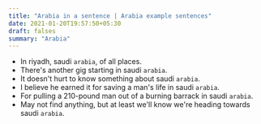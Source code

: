 ```yaml
---
title: "Arabia in a sentence | Arabia example sentences"
date: 2021-01-20T19:57:50+05:30
draft: falses
summary: "Arabia"
---
```

- In riyadh, saudi `arabia`, of all places.
- There's another gig starting in saudi `arabia`.
- It doesn't hurt to know something about saudi `arabia`.
- I believe he earned it for saving a man's life in saudi `arabia`.
- For pulling a 210-pound man out of a burning barrack in saudi `arabia`.
- May not find anything, but at least we'll know we're heading towards saudi `arabia`.
                 

